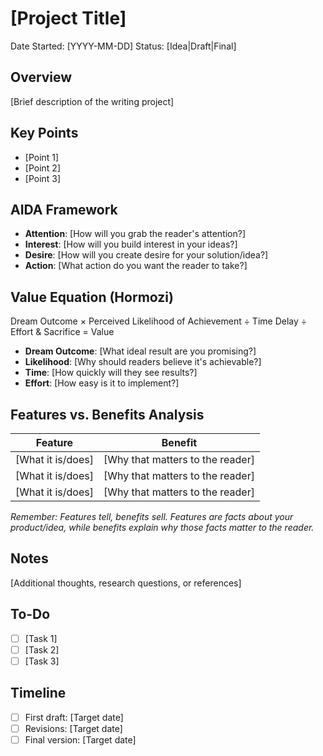 # [Project Title]

Date Started: [YYYY-MM-DD]
Status: [Idea|Draft|Final]

## Overview
[Brief description of the writing project]

## Key Points
- [Point 1]
- [Point 2]
- [Point 3]

## AIDA Framework
- **Attention**: [How will you grab the reader's attention?]
- **Interest**: [How will you build interest in your ideas?]
- **Desire**: [How will you create desire for your solution/idea?]
- **Action**: [What action do you want the reader to take?]

## Value Equation (Hormozi)
Dream Outcome × Perceived Likelihood of Achievement ÷ Time Delay ÷ Effort & Sacrifice = Value

- **Dream Outcome**: [What ideal result are you promising?]
- **Likelihood**: [Why should readers believe it's achievable?]
- **Time**: [How quickly will they see results?]
- **Effort**: [How easy is it to implement?]

## Features vs. Benefits Analysis
| Feature | Benefit |
|---------|---------|
| [What it is/does] | [Why that matters to the reader] |
| [What it is/does] | [Why that matters to the reader] |
| [What it is/does] | [Why that matters to the reader] |

*Remember: Features tell, benefits sell. Features are facts about your product/idea, while benefits explain why those facts matter to the reader.*

## Notes
[Additional thoughts, research questions, or references]

## To-Do
- [ ] [Task 1]
- [ ] [Task 2]
- [ ] [Task 3]

## Timeline
- [ ] First draft: [Target date]
- [ ] Revisions: [Target date]
- [ ] Final version: [Target date] 